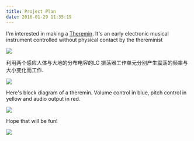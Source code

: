 ```yaml
---
title: Project Plan
date: 2016-01-29 11:35:19
---
```


I'm interested in making a [Theremin](https://en.wikipedia.org/wiki/Theremin). It's an early electronic musical instrument controlled without physical contact by the thereminist

![](http://www.carolinaeyck.com/media/portraits/CarolinaPlaying1211.jpg?t=1453258367)

利用两个感应人体与大地的分布电容的LC 振荡器工作单元分别产生震荡的频率与大小变化而工作.

![](http://farm4.staticflickr.com/3739/9533739769_8714d81f89.jpg)

Here's block diagram of a theremin. Volume control in blue, pitch control in yellow and audio output in red.

![](https://upload.wikimedia.org/wikipedia/commons/c/cb/Block_diagram_Theremin.png)

Hope that will be fun!

![](http://cnet1.cbsistatic.com/hub/i/r/2013/11/02/a0d46b02-6de8-11e3-913e-14feb5ca9861/resize/570xauto/d9feb99e1358983a3e909096ea0aca72/01_UM_Project___Odd_Harmonics___LR.jpg)